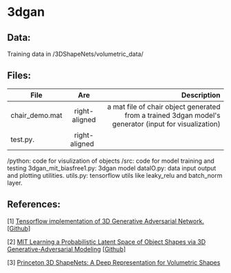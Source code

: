 # 3dgan

## Data:
Training data in /3DShapeNets/volumetric_data/

## Files:
| File          | Are           | Description  |
| ------------- |:-------------:| ------------:|
| chair_demo.mat|right-aligned | a mat file of chair object generated from a trained 3dgan model's generator (input for visualization) |
| test.py.     |right-aligned    |   |

/python: code for visulization of objects
/src: code for model training and testing
3dgan_mit_biasfree1.py:	3dgan model 
dataIO.py:	data input output and plotting utilities.
utils.py:	tensorflow utils like leaky_relu and batch_norm layer.






## References:
[1]
[Tensorflow implementation of 3D Generative Adversarial Network.](https://meetshah1995.github.io/gan/deep-learning/tensorflow/visdom/2017/04/01/3d-generative-adverserial-networks-for-volume-classification-and-generation.html "")
[[Github]](https://github.com/meetshah1995/tf-3dgan "")


[2]
[MIT Learning a Probabilistic Latent Space of Object Shapes via 3D Generative-Adversarial Modeling](http://3dgan.csail.mit.edu "")
[[Github]](https://github.com/zck119/3dgan-release "")


[3]
[Princeton 3D ShapeNets: A Deep Representation for Volumetric Shapes](http://3dshapenets.cs.princeton.edu "")



